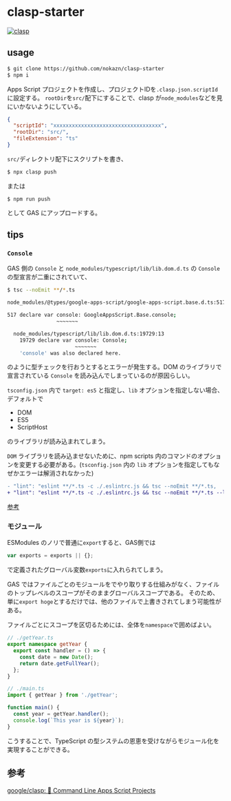 # clasp-starter

[![clasp](https://img.shields.io/badge/built%20with-clasp-4285f4.svg)](https://github.com/google/clasp)

## usage

```bash
$ git clone https://github.com/nokazn/clasp-starter
$ npm i
```

Apps Script プロジェクトを作成し、プロジェクトIDを`.clasp.json.scriptId`に設定する。
`rootDir`を`src/`配下にすることで、clasp が`node_modules`などを見にいかないようにしている。

```json
{
  "scriptId": "xxxxxxxxxxxxxxxxxxxxxxxxxxxxxxxxxxx",
  "rootDir": "src/",
  "fileExtension": "ts"
}
```

`src/`ディレクトリ配下にスクリプトを書き、

```bash
$ npx clasp push
```

または

```
$ npm run push
```

として GAS にアップロードする。

## tips

### `Console`

GAS 側の `Console` と `node_modules/typescript/lib/lib.dom.d.ts` の `Console` の型宣言が二重にされていて、

```bash
$ tsc --noEmit **/*.ts

node_modules/@types/google-apps-script/google-apps-script.base.d.ts:517:13 - error TS2403: Subsequent variable declarations must have the same type.  Variable 'console' must be of type 'Console', but here has type 'console'.

517 declare var console: GoogleAppsScript.Base.console;
                ~~~~~~~

  node_modules/typescript/lib/lib.dom.d.ts:19729:13
    19729 declare var console: Console;
                      ~~~~~~~
    'console' was also declared here.
```

のように型チェックを行おうとするとエラーが発生する。DOM のライブラリで宣言されている `Console` を読み込んでしまっているのが原因らしい。

`tsconfig.json` 内で `target: es5` と指定し、`lib` オプションを指定しない場合、デフォルトで

- DOM
- ES5
- ScriptHost

のライブラリが読み込まれてしまう。

`DOM` ライブラリを読み込ませないために、npm scripts 内のコマンドのオプションを変更する必要がある。(`tsconfig.json` 内の `lib` オプションを指定してもなぜかエラーは解消されなかった)

```diff
- "lint": "eslint **/*.ts -c ./.eslintrc.js && tsc --noEmit **/*.ts,
+ "lint": "eslint **/*.ts -c ./.eslintrc.js && tsc --noEmit **/*.ts --lib es6",
```

[参考](https://github.com/DefinitelyTyped/DefinitelyTyped/issues/32585)

### モジュール

ESModules のノリで普通に`export`すると、GAS側では

```js
var exports = exports || {};
```

で定義されたグローバル変数`exports`に入れられてしまう。

GAS ではファイルごとのモジュールをでやり取りする仕組みがなく、ファイルのトップレベルのスコープがそのままグローバルスコープである。
そのため、単に`export hoge`とするだけでは、他のファイルで上書きされてしまう可能性がある。

ファイルごとにスコープを区切るためには、全体を`namespace`で囲めばよい。

```ts
// ./getYear.ts
export namespace getYear {
  export const handler = () => {
    const date = new Date();
    return date.getFullYear();
  };
}
```

```ts
// ./main.ts
import { getYear } from './getYear';

function main() {
  const year = getYear.handler();
  console.log(`This year is ${year}`);
}
```

こうすることで、TypeScript の型システムの恩恵を受けながらモジュール化を実現することができる。

## 参考

[google/clasp: 🔗 Command Line Apps Script Projects](https://github.com/google/clasp/)
